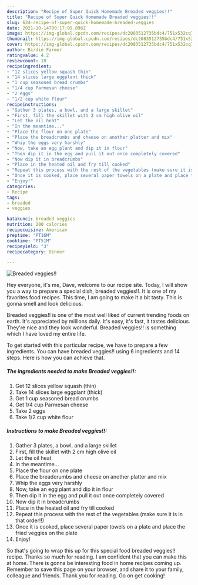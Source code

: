 ```yaml
---
description: "Recipe of Super Quick Homemade Breaded veggies!!"
title: "Recipe of Super Quick Homemade Breaded veggies!!"
slug: 624-recipe-of-super-quick-homemade-breaded-veggies
date: 2021-10-14T00:17:09.896Z
image: https://img-global.cpcdn.com/recipes/dc2083512735bdc4/751x532cq70/breaded-veggies-recipe-main-photo.jpg
thumbnail: https://img-global.cpcdn.com/recipes/dc2083512735bdc4/751x532cq70/breaded-veggies-recipe-main-photo.jpg
cover: https://img-global.cpcdn.com/recipes/dc2083512735bdc4/751x532cq70/breaded-veggies-recipe-main-photo.jpg
author: Birdie Farmer
ratingvalue: 4.2
reviewcount: 10
recipeingredient:
- "12 slices yellow squash thin"
- "14 slices large eggplant thick"
- "1 cup seasoned bread crumbs"
- "1/4 cup Parmesan cheese"
- "2 eggs"
- "1/2 cup white flour"
recipeinstructions:
- "Gather 3 plates, a bowl, and a large skillet"
- "First, fill the skillet with 2 cm high olive oil"
- "Let the oil heat"
- "In the meantime..."
- "Place the flour on one plate"
- "Place the breadcrumbs and cheese on another platter and mix"
- "Whip the eggs very harshly"
- "Now, take an egg plant and dip it in flour"
- "Then dip it in the egg and pull it out once completely covered"
- "Now dip it in breadcrumbs"
- "Place in the heated oil and fry till cooked"
- "Repeat this process with the rest of the vegetables (make sure it is in that order!!)"
- "Once it is cooked, place several paper towels on a plate and place the fried veggies on the plate"
- "Enjoy!"
categories:
- Recipe
tags:
- breaded
- veggies

katakunci: breaded veggies 
nutrition: 200 calories
recipecuisine: American
preptime: "PT16M"
cooktime: "PT51M"
recipeyield: "3"
recipecategory: Dinner

---
```



![Breaded veggies!!](https://img-global.cpcdn.com/recipes/dc2083512735bdc4/751x532cq70/breaded-veggies-recipe-main-photo.jpg)

Hey everyone, it's me, Dave, welcome to our recipe site. Today, I will show you a way to prepare a special dish, breaded veggies!!. It is one of my favorites food recipes. This time, I am going to make it a bit tasty. This is gonna smell and look delicious.



Breaded veggies!! is one of the most well liked of current trending foods on earth. It's appreciated by millions daily. It's easy, it's fast, it tastes delicious. They're nice and they look wonderful. Breaded veggies!! is something which I have loved my entire life.


To get started with this particular recipe, we have to prepare a few ingredients. You can have breaded veggies!! using 6 ingredients and 14 steps. Here is how you can achieve that.

<!--inarticleads1-->

##### The ingredients needed to make Breaded veggies!!:

1. Get 12 slices yellow squash (thin)
1. Take 14 slices large eggplant (thick)
1. Get 1 cup seasoned bread crumbs
1. Get 1/4 cup Parmesan cheese
1. Take 2 eggs
1. Take 1/2 cup white flour




<!--inarticleads2-->

##### Instructions to make Breaded veggies!!:

1. Gather 3 plates, a bowl, and a large skillet
1. First, fill the skillet with 2 cm high olive oil
1. Let the oil heat
1. In the meantime...
1. Place the flour on one plate
1. Place the breadcrumbs and cheese on another platter and mix
1. Whip the eggs very harshly
1. Now, take an egg plant and dip it in flour
1. Then dip it in the egg and pull it out once completely covered
1. Now dip it in breadcrumbs
1. Place in the heated oil and fry till cooked
1. Repeat this process with the rest of the vegetables (make sure it is in that order!!)
1. Once it is cooked, place several paper towels on a plate and place the fried veggies on the plate
1. Enjoy!




So that's going to wrap this up for this special food breaded veggies!! recipe. Thanks so much for reading. I am confident that you can make this at home. There is gonna be interesting food in home recipes coming up. Remember to save this page on your browser, and share it to your family, colleague and friends. Thank you for reading. Go on get cooking!
